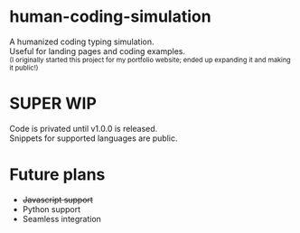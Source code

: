 # human-coding-simulation  

A humanized coding typing simulation.  
Useful for landing pages and coding examples.  
<sub> (I originally started this project for my portfolio website; ended up expanding it and making it public!) </sub>

# SUPER WIP  

Code is privated until v1.0.0 is released.  
Snippets for supported languages are public.  

# Future plans  

- ~~Javascript support~~
- Python support
- Seamless integration  
